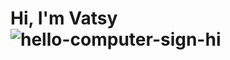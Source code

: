 # Hi, I'm Vatsy  ![hello-computer-sign-hi](https://user-images.githubusercontent.com/95206624/144106137-d6e8041a-6757-467c-ad4e-f6e18a32a2b2.gif)



